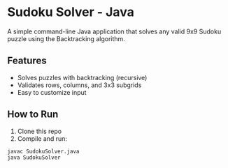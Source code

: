 # Sudoku Solver - Java

A simple command-line Java application that solves any valid 9x9 Sudoku puzzle using the Backtracking algorithm.

## Features
- Solves puzzles with backtracking (recursive)
- Validates rows, columns, and 3x3 subgrids
- Easy to customize input

## How to Run
1. Clone this repo
2. Compile and run:
```bash
javac SudokuSolver.java
java SudokuSolver
